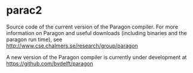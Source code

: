 # parac2

Source code of the current version of the Paragon compiler. 
For more information on Paragon and useful downloads (including binaries
and the paragon run time), see
  http://www.cse.chalmers.se/research/group/paragon

A new version of the Paragon compiler is currently under development at
  https://github.com/bvdelft/paragon

